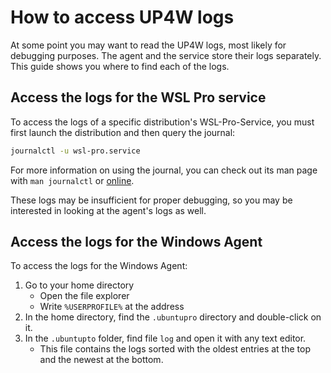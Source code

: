 # How to access UP4W logs

At some point you may want to read the UP4W logs, most likely for debugging purposes. The agent and the service store their logs separately. This guide shows you where to find each of the logs.

## Access the logs for the WSL Pro service

To access the logs of a specific distribution's WSL-Pro-Service, you must first launch the distribution and then query the journal:

```bash
journalctl -u wsl-pro.service
```

For more information on using the journal, you can check out its man page with `man journalctl` or [online](https://man7.org/linux/man-pages/man1/journalctl.1.html).

These logs may be insufficient for proper debugging, so you may be interested in looking at the agent's logs as well.

## Access the logs for the Windows Agent

To access the logs for the Windows Agent:

1. Go to your home directory
   - Open the file explorer
   - Write `%USERPROFILE%` at the address
2. In the home directory, find the `.ubuntupro` directory and double-click on it.
2. In the `.ubuntupto` folder, find file `log` and open it with any text editor.
   - This file contains the logs sorted with the oldest entries at the top and the newest at the bottom.
